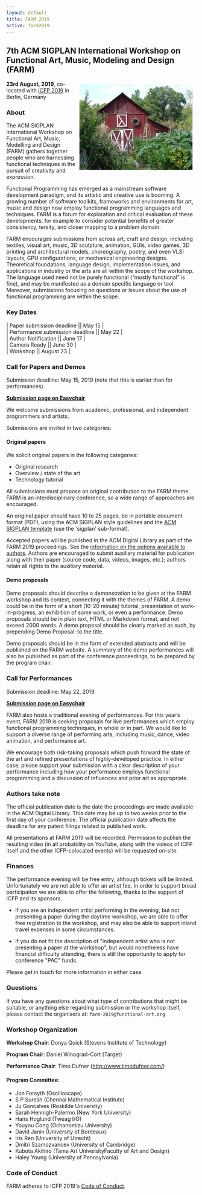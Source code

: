```yaml
---
layout: default
title: FARM 2019
active: farm2019
---
```


## 7th ACM SIGPLAN International Workshop on Functional Art, Music, Modeling and Design (FARM)

<img src="/files/farm-lambda-small.jpg" style="float: right; margin: 10px;" />

**23rd August, 2019**, co-located with
[ICFP 2019](https://icfp19.sigplan.org/) in Berlin, Germany

### About

The ACM SIGPLAN International Workshop on Functional Art, Music,
Modelling and Design (FARM) gathers together people who are harnessing
functional techniques in the pursuit of creativity and expression.

Functional Programming has emerged as a mainstream software
development paradigm, and its artistic and creative use is booming. A
growing number of software toolkits, frameworks and environments for
art, music and design now employ functional programming languages and
techniques. FARM is a forum for exploration and critical evaluation of
these developments, for example to consider potential benefits of
greater consistency, tersity, and closer mapping to a problem domain.

FARM encourages submissions from across art, craft and design,
including textiles, visual art, music, 3D sculpture, animation, GUIs,
video games, 3D printing and architectural models, choreography,
poetry, and even VLSI layouts, GPU configurations, or mechanical
engineering designs. Theoretical foundations, language design,
implementation issues, and applications in industry or the arts are
all within the scope of the workshop. The language used need not be
purely functional (“mostly functional” is fine), and may be manifested
as a domain specific language or tool. Moreover, submissions focusing
on questions or issues about the use of functional programming are
within the scope.

### Key Dates

| Paper submission deadline        || May 15    |  
| Performance submission deadline  || May 22    |  
| Author Notification              || June 17   |  
| Camera Ready                     || June 30   |  
| Workshop                         || August 23 |

### Call for Papers and Demos

Submission deadline: May 15, 2019 (note that this is earlier than for
performances).

[**Submission page on Easychair**](https://easychair.org/conferences/?conf=farm2019)

We welcome submissions from academic, professional, and independent
programmers and artists.

Submissions are invited in two categories:

#### Original papers

We solicit original papers in the following categories:

- Original research
- Overview / state of the art
- Technology tutorial

All submissions must propose an original contribution to the FARM
theme. FARM is an interdisciplinary conference, so a wide range of
approaches are encouraged.

An original paper should have 10 to 25 pages, be in portable document
format (PDF), using the ACM SIGPLAN style guidelines and the [ACM
SIGPLAN template](http://www.sigplan.org/Resources/Author/) (use
the 'sigplan' sub-format).

Accepted papers will be published in the ACM Digital Library as part
of the FARM 2019 proceedings. See the [information on the options
available to authors](http://authors.acm.org/main.cfm). Authors are
encouraged to submit auxiliary material for publication along with
their paper (source code, data, videos, images, etc.); authors retain
all rights to the auxiliary material.

#### Demo proposals

Demo proposals should describe a demonstration to be given at the FARM
workshop and its context, connecting it with the themes of FARM. A
demo could be in the form of a short (10-20 minute) tutorial,
presentation of work-in-progress, an exhibition of some work, or even
a performance. Demo proposals should be in plain text, HTML or
Markdown format, and not exceed 2000 words. A demo proposal should be
clearly marked as such, by prepending Demo Proposal: to the title.

Demo proposals should be in the form of extended abstracts and will be
published on the FARM website. A summary of the
demo performances will also be published as part of the conference
proceedings, to be prepared by the program chair.


### Call for Performances

Submission deadline: May 22, 2019.

[**Submission page on Easychair**](https://easychair.org/conferences/?conf=farm2019)

FARM also hosts a traditional evening of performances. For this year’s
event, FARM 2019 is seeking proposals for live performances which
employ functional programming techniques, in whole or in part. We
would like to support a diverse range of performing arts, including
music, dance, video animation, and performance art.

We encourage both risk-taking proposals which push forward the state
of the art and refined presentations of highly-developed practice. In
either case, please support your submission with a clear description
of your performance including how your performance employs functional
programming and a discussion of influences and prior art as
appropriate.

### Authors take note

The official publication date is the date the proceedings are made
available in the ACM Digital Library. This date may be up to two weeks
prior to the first day of your conference. The official publication
date affects the deadline for any patent filings related to published
work.

All presentations at FARM 2019 will be recorded. Permission to publish
the resulting video (in all probability on YouTube, along with the
videos of ICFP itself and the other ICFP-colocated events) will be
requested on-site.

### Finances

The performance evening will be free entry, although tickets will be limited.
Unfortunately we are not able to offer an artist fee. In order to support
broad participation we are able to offer the following, thanks to the
support of ICFP and its sponsors.

* If you are an independent artist performing in the evening, but not
presenting a paper during the daytime workshop, we are able to offer free
registration to the workshop, and may also be able to support inland travel
expenses in some circumstances.

* If you do not fit the description of "independent artist who is not
presenting a paper at the workshop", but would nonetheless have
financial difficulty attending, there is still the opportunity to apply
for conference "PAC" funds.

Please get in touch for more information in either case.

### Questions

If you have any questions about what type of contributions that might
be suitable, or anything else regarding submission or the workshop
itself, please contact the organisers at: `farm-2019@functional-art.org`

### Workshop Organization

**Workshop Chair**: Donya Quick (Stevens Institute of Technology)

**Program Chair**: Daniel Winograd-Cort (Target)

**Performance Chair**: Timo Dufner (http://www.timodufner.com/)

#### Program Committee:

* Jon Forsyth (Oscilloscape)
* S P Suresh (Chennai Mathematical Institute)
* Ju Goncalves (Roskilde University)
* Sarah Hennigh-Palermo (New York University)
* Hans Hoglund (Tweag I/O)
* Youyou Cong (Ochanomizu University)
* David Janin (University of Bordeaux)
* Iris Ren (University of Utrecht)
* Dmitri Szamozvancev (University of Cambridge)
* Kubota Akihiro (Tama Art UniversityFaculty of Art and Design)
* Haley Young (University of Pennsylvania)

### Code of Conduct

FARM adheres to ICFP 2019's
[Code of Conduct](http://icfp19.sigplan.org/attending/code-of-conduct).
